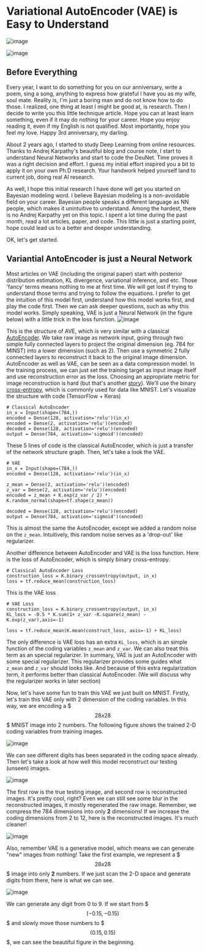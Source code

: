 Variational AutoEncoder (VAE) is Easy to Understand
==================================

![image](figures/digits.gif)

![image](figures/faces.png)

Before Everything 
-----
Every year, I want to do something for you on our anniversary, write a poem, sing a song, anything to express how grateful I have you as my wife, soul mate. Reality is, I'm just a boring man and do not know how to do those. I realized, one thing at least I might be good at, is research. Then I decide to write you this little technique article. Hope you can at least learn something, even if it may do nothing for your career. Hope you enjoy reading it, even if my English is not qualified. Most importantly, hope you feel my love. Happy 3rd anniversary, my darling.

About 2 years ago, I started to study Deep Learning from online resources. Thanks to Andrej Karpathy's beautiful blog and course note, I start to understand Neural Networks and start to code the DeuNet. Time proves it was a right decision and effort. I guess my initial effort inspired you a bit to apply it on your own Ph.D research. Your handwork helped yourself land to current job, doing real AI research. 

As well, I hope this initial research I have done will get you started on Bayesian modeling word. I believe Bayesian modeling is a non-avoidable field on your career. Bayesian people speaks a different language as NN people, which makes it unintuitive to understand. Among the hardest, there is no Andrej Karpathy yet on this topic. I spent a lot time during the past month, read a lot articles, paper, and code. This little is just a starting point, hope could lead us to a better and deeper understanding.

OK, let's get started.


Variantial AntoEncoder is just a Neural Network
----
Most articles on VAE (including the original paper) start with posterior distribution estimation, KL divergence, variational inference, and etc. Those 'fancy' terms means nothing to me at first time. We will get lost if trying to understand those terms and trying to follow the equations. I prefer to get the intuition of this model first, understand how this model works first, and play the code first. Then we can ask deeper questions, such as why this model works. Simply speaking, VAE is just a Neural Network (in the figure below) with a little trick in the loss function.
![image](figures/vae_as_nn.png)


This is the structure of AVE, which is very similar with a classical [AutoEncoder](http://ufldl.stanford.edu/tutorial/unsupervised/Autoencoders/). We take raw image as network input, going through two simple fully connected layers to project the original dimension (eg. 784 for MINST) into a lower dimension (such as 2). Then use a symmetric 2 fully connected layers to reconstruct it back to the original image dimension. AutoEncoder as well as VAE, can be seen as a data compression model. In the training process, we can just set the training target as input image itself and use reconstruction error as the loss. Choosing an appropriate metric for image reconstruction is hard (but that's another [story](https://arxiv.org/abs/1512.09300)). We'll use the binary [cross-entropy](https://www.tensorflow.org/versions/r0.11/api_docs/python/nn.html#sigmoid_cross_entropy_with_logits), which is commonly used for data like MNIST. Let's visualize the structure with code (TensorFlow + Keras)



``` 
# Classical AutoEncoder
in_x = Input(shape=(784,))
encoded = Dense(128, activation='relu')(in_x)
encoded = Dense(2, activation='relu')(encoded)
decoded = Dense(128, activation='relu')(encoded)
output = Dense(784, activation='sigmoid')(encoded)
```
These 5 lines of code is the classical AutoEncoder, which is just a transfer of the network structure graph. Then, let's take a look the VAE.

``` 
# VAE
in_x = Input(shape=(784,))
encoded = Dense(128, activation='relu')(in_x)

z_mean = Dense(2, activation='relu')(encoded)
z_var = Dense(2, activation='relu')(encoded)
encoded = z_mean + K.exp(z_var / 2) * K.random_normal(shape=tf.shape(z_mean))

decoded = Dense(128, activation='relu')(encoded)
output = Dense(784, activation='sigmoid')(encoded)
```

This is almost the same the AutoEncoder, except we added a random noise on the `z_mean`. Intuitively, this random noise serves as a 'drop-out' like regularizer.

Another difference between AutoEncoder and VAE is the loss function. Here is the loss of AutoEncoder, which is simply binary cross-entropy.

``` 
# Classical AutoEncoder Loss
construction_loss = K.binary_crossentropy(output, in_x)
loss = tf.reduce_mean(construction_loss)
```

This is the VAE loss

``` 
# VAE Loss
construction_loss = K.binary_crossentropy(output, in_x)
KL_loss = -0.5 * K.sum(1+ z_var -K.square(z_mean) - K.exp(z_var),axis=-1)

loss = tf.reduce_mean(K.mean(construct_loss, axis=-1) + KL_loss)
```

The only difference is VAE loss has an extra `KL_loss`, which is an simple function of the coding variables `z_mean` and `z_var`. We can also treat this term as an special regularizer. In summary, VAE is just an AutoEncoder with some special regularizer. This regularizer provides some guides what `z_mean` and `z_var` should looks like. And because of this extra regularization term, it performs better than classical AutoEncoder. (We will discuss why the regularizer works in later section)

Now, let's have some fun to train this VAE we just built on MNIST. Firstly, let's train this VAE only with 2 dimension of the coding variables. In this way, we are encoding a $$$28x28$$$ MNIST image into 2 numbers. The following figure shows the trained 2-D coding variables from training images.
 
![image](figures/hidden_vars_train.png )

We can see different digits has been separated in the coding space already. Then let's take a look at how well this model reconstruct our testing (unseen) images.

![image](figures/reconstruct_test.png )

The first row is the true testing image, and second row is reconstructed images. It's pretty cool, right? Even we can still see some blur in the reconstructed images, it mostly regenerated the raw image. Remember, we compress the 784 dimensions into only **2** dimensions! If we increase the coding dimensions from 2 to 12, here is the reconstructed images. It's much cleaner!

![image](figures/reconstruct_test_latent12.png )

Also, remember VAE is a generative model, which means we can generate "new" images from nothing! Take the first example, we represent a $$$28 x 28 $$$ image into only **2** numbers. If we just scan the 2-D space and generate digits from there, here is what we can see.

![image](figures/generate_digit_map.png )

We can generate any digit from 0 to 9. If we start from $$$(-0.15,-0.15)$$$ and slowly move those numbers to $$$(0.15, 0.15)$$$, we can see the beautiful figure in the beginning.  










